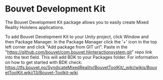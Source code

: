 # Bouvet Development Kit
The Bouvet Development Kit package allows you to easily create Mixed Reality Hololens applications.

To add Bouvet Development Kit to your Unity project, click Window and then Package Manager. In the Package Manager click the '+' icon in the top left corner and click "Add package from GIT url". Paste in the "https://github.com/bouvet/com.bouvet.hlinteractionsystem.git" repo link into the text field. This will add BDK to your Packages folder. For information on how to get started with BDK check: https://tfs.bouvet.no/SyndicateMixedReality/BouvetToolKit/_wiki/wikis/BouvetToolKit.wiki/13/Bouvet-Toolkit-wiki
